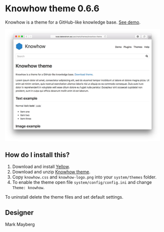 Knowhow theme 0.6.6
===================
Knowhow is a theme for a GitHub-like knowledge base. [See demo](http://developers.datenstrom.se/themes/knowhow-theme).

[![Screenshot](knowhow-theme.jpg?raw=true)](http://developers.datenstrom.se/themes/knowhow-theme)

How do I install this?
----------------------
1. Download and install [Yellow](https://github.com/datenstrom/yellow/).
2. Download and unzip [Knowhow theme](https://github.com/datenstrom/yellow-themes/raw/master/zip/knowhow.zip).
3. Copy `knowhow.css` and `knowhow-logo.png` into your `system/themes` folder.
4. To enable the theme open file `system/config/config.ini` and change `Theme: knowhow`.

To uninstall delete the theme files and set default settings.

Designer
--------
Mark Mayberg
